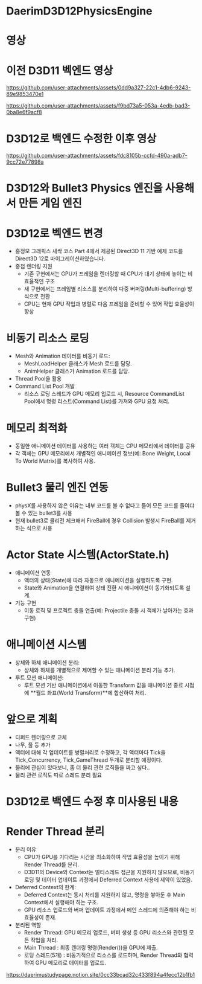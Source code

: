 # DaerimD3D12PhysicsEngine
# 영상
# 이전 D3D11 벡엔드 영상

https://github.com/user-attachments/assets/0dd9a327-22c1-4db6-9243-89e9853470e1


https://github.com/user-attachments/assets/f9bd73a5-053a-4edb-bad3-0ba8e6f9acf8

# D3D12로 백엔드 수정한 이후 영상


https://github.com/user-attachments/assets/fdc8105b-ccfd-490a-adb7-9cc72e77898a


# D3D12와 Bullet3 Physics 엔진을 사용해서 만든 게임 엔진
# D3D12로 벡엔드 변경
- 홍정모 그래픽스 새싹 코스 Part 4에서 제공된 Direct3D 11 기반 예제 코드를 Direct3D 12로 마이그레이션하였습니다.
- 중첩 렌더링 지원
  - 기존 구현에서는 GPU가 프레임을 렌더링할 때 CPU가 대기 상태에 놓이는 비효율적인 구조
  - 새 구현에서는 프레임별 리소스를 분리하여 다중 버퍼링(Multi-buffering) 방식으로 전환
  - CPU는 현재 GPU 작업과 병렬로 다음 프레임을 준비할 수 있어 작업 효율성이 향상
# 비동기 리소스 로딩
- Mesh와 Animation 데이터를 비동기 로드:
    - MeshLoadHelper 클래스가 Mesh 로드를 담당.
    - AnimHelper 클래스가 Animation 로드를 담당.
- Thread Pool을 활용
- Command List Pool 개발
  - 리소스 로딩 스레드가 GPU 메모리 업로드 시, Resource CommandList Pool에서 명령 리스트(Command List)를 가져와 GPU 요청 처리.
# 메모리 최적화
- 동일한 애니메이션 데이터를 사용하는 여러 객체는 CPU 메모리에서 데이터를 공유
- 각 객체는 GPU 메모리에서 개별적인 애니메이션 정보(예: Bone Weight, Local To World Matrix)를 복사하여 사용.
# Bullet3 물리 엔진 연동
- physX를 사용하지 않은 이유는 내부 코드를 볼 수 없다고 들어 모든 코드를 들여댜볼 수 있는 bullet3를 사용
- 현재 bullet3로 콜리전 체크해서 FireBall에 경우 Collision 발생시 FireBall를 제거하는 식으로 사용
# Actor State 시스템(ActorState.h)
- 애니메이션 연동
  - 액터의 상태(State)에 따라 자동으로 애니메이션을 실행하도록 구현.
  - State와 Animation을 연결하여 상태 전환 시 애니메이션이 동기화되도록 설계.
- 기능 구현
  - 이동 로직 및 프로젝트 충돌 연출(예: Projectile 충돌 시 객체가 날아가는 효과 구현)
# 애니메이션 시스템
- 상체와 하체 애니메이션 분리:
  - 상체와 하체를 개별적으로 제어할 수 있는 애니메이션 분리 기능 추가.
- 루트 모션 애니메이션:
  - 루트 모션 기반 애니메이션에서 이동한 Transform 값을 애니메이션 종료 시점에 **월드 좌표(World Transform)**에 합산하여 처리.
# 앞으로 계획
- 디퍼드 렌더링으로 교체
- 나무, 풀 등 추가
- 액터에 대해 각 업데이트를 병렬처리로 수정하고, 각 액터마다 Tick을 Tick_Concurrency, Tick_GameThread 두개로 분리할 예정이다.
- 물리에 관심이 있다보니, 좀 더 물리 관련 로직들을 짜고 싶다..
- 물리 관련 로직도 따로 스레드 분리 필요
# D3D12로 백엔드 수정 후 미사용된 내용
# Render Thread 분리
- 분리 이유
  - CPU가 GPU를 기다리는 시간을 최소화하여 작업 효율성을 높이기 위해 Render Thread를 분리.
  - D3D11의 Device와 Context는 멀티스레드 접근을 지원하지 않으므로, 비동기 로딩 및 데이터 업데이트 과정에서 Deferred Context 사용에 제약이 있었음.
- Deferred Context의 한계:
  - Deferred Context는 동시 처리를 지원하지 않고, 명령을 쌓아둔 후 Main Context에서 실행해야 하는 구조.
  - GPU 리소스 업로드와 버퍼 업데이트 과정에서 메인 스레드에 의존해야 하는 비효율성이 존재.
- 분리된 역할
  - Render Thread: GPU 메모리 업로드, 버퍼 생성 등 GPU 리소스와 관련된 모든 작업을 처리.
  - Main Thread : 최종 렌더링 명령(Render())을 GPU에 제출.
  - 로딩 스레드(5개) : 비동기적으로 리소스를 로드하며, Render Thread와 협력하여 GPU 메모리로 데이터를 업로드.

https://daerimustudypage.notion.site/0cc33bcad32c433f894a4fecc12b1fb1


